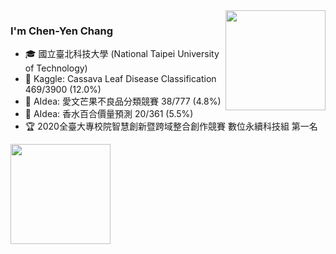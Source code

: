 <!--
**BlackyYen/BlackyYen** is a ✨ _special_ ✨ repository because its `README.md` (this file) appears on your GitHub profile.

Here are some ideas to get you started:

- 🔭 I’m currently working on ...
- 🌱 I’m currently learning ...
- 👯 I’m looking to collaborate on ...
- 🤔 I’m looking for help with ...
- 💬 Ask me about ...
- 📫 How to reach me: ...
- 😄 Pronouns: ...
- ⚡ Fun fact: ...
-->

<img height="160" align="right" src="https://github-readme-stats.vercel.app/api?username=BlackyYen&show_icons=True&count_private=True" />

### I'm Chen-Yen Chang

- 🎓 國立臺北科技大學 (National Taipei University of Technology)
- 🏅 Kaggle: Cassava Leaf Disease Classification 469/3900 (12.0%)
- 🏅 AIdea: 愛文芒果不良品分類競賽 38/777 (4.8%)
- 🏅 AIdea: 香水百合價量預測 20/361 (5.5%)
- 🏆 2020全臺大專校院智慧創新暨跨域整合創作競賽 數位永續科技組 第一名

<img height="160" align="center" src="https://github-profile-trophy.vercel.app/?username=BlackyYen&column=7&margin-w=5" />
